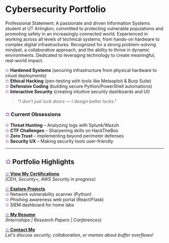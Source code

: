 # Cybersecurity Portfolio
Professional Statement:
A passionate and driven Information Systems student at UT Arlington, committed to protecting vulnerable populations and promoting safety in an increasingly connected world. Experienced in working across all levels of technical systems, from hands-on hardware to complex digital infrastructures. Recognized for a strong problem-solving mindset, a collaborative approach, and the ability to thrive in dynamic environments. Dedicated to leveraging technology to create meaningful, real-world impact.

<font color="#b399d4">✿</font> **Hardened Systems** (securing infrastructure from physical hardware to cloud deployments)  
<font color="#b399d4">✿</font> **Ethical Hacking** (pen-testing with tools like Metasploit & Burp Suite)  
<font color="#b399d4">✿</font> **Defensive Coding** (building secure Python/PowerShell automations)  
<font color="#b399d4">✿</font> **Interactive Security** (creating intuitive security dashboards and UI)  

> *"I don't just lock doors — I design better locks."*  

### <font color="#b399d4">✿</font> Current Obsessions  
<font color="#b399d4">✿</font> **Threat Hunting** – Analyzing logs with Splunk/Wazuh  
<font color="#b399d4">✿</font> **CTF Challenges** – Sharpening skills on HackTheBox  
<font color="#b399d4">✿</font> **Zero Trust** – Implementing beyond perimeter defenses  
<font color="#b399d4">✿</font> **Security UX** – Making security tools user-friendly  

---

## <font color="#b399d4">✿</font> Portfolio Highlights  

[<font color="#b399d4">✿</font> **View My Certifications**](./certs.md)  
*(CEH, Security+, AWS Security in progress)*  

[<font color="#b399d4">✿</font> **Explore Projects**](./projects.md)  
<font color="#b399d4">✿</font> Network vulnerability scanner (Python)  
<font color="#b399d4">✿</font> Phishing awareness web portal (React/Flask)  
<font color="#b399d4">✿</font> SIEM dashboard for home labs  

[<font color="#b399d4">✿</font> **My Resume**](./resume.md)  
*(Internships | Research Papers | Conferences)*  

[<font color="#b399d4">✿</font> **Contact Me**](./contact.md)  
*Let's discuss security, collaboration, or memes about buffer overflows!*  
